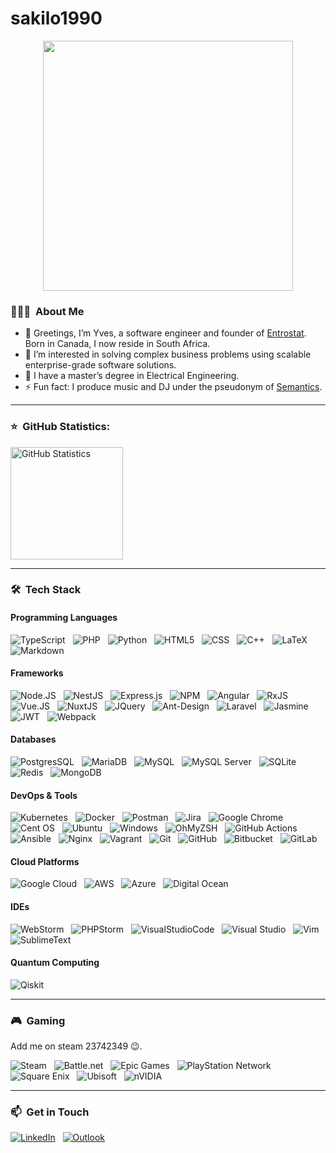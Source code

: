 # sakilo1990

<div id="header" align="center">
  <img src="https://media.giphy.com/media/v1.Y2lkPTc5MGI3NjExMDczd3A4bnU1eHk3NndzNGdieHdmcnFjdWN3YnNsNzJ3MmtjNDVtaSZlcD12MV9pbnRlcm5hbF9naWZfYnlfaWQmY3Q9Zw/JqmupuTVZYaQX5s094/giphy.gif" width="400"/>
</div>

### 👨🏻‍💻 &nbsp;About Me

- 👋 Greetings, I’m Yves, a software engineer and founder of [Entrostat](https://www.entrostat.com/). Born in Canada, I now reside in South Africa.
- 👀 I’m interested in solving complex business problems using scalable enterprise-grade software solutions.
- 🌱 I have a master’s degree in Electrical Engineering.
- ⚡ Fun fact: I produce music and DJ under the pseudonym of [Semantics](https://linktr.ee/psysemantics).

---

### ⭐ &nbsp;GitHub Statistics:

<img height="180em" src="https://github-readme-stats.vercel.app/api?username=sakilo1990&show_icons=true&hide_border=true&count_private=true&include_all_commits=true"  alt="GitHub Statistics"/>

---

### 🛠 &nbsp;Tech Stack

#### Programming Languages

![TypeScript](https://img.shields.io/badge/TypeScript-007ACC?style=flat&logo=typescript&logoColor=white) &nbsp;
![PHP](https://img.shields.io/badge/PHP-777BB4?style=flat&logo=php&logoColor=white) &nbsp;
![Python](https://img.shields.io/badge/python-3670A0?style=flat&logo=python&logoColor=ffdd54) &nbsp;
![HTML5](https://img.shields.io/badge/HTML5-E34F26?style=flat&logo=html5&logoColor=white) &nbsp;
![CSS](https://img.shields.io/badge/-CSS-05122A?style=flat&logo=CSS3&logoColor=1572B6) &nbsp;
![C++](https://img.shields.io/badge/c++-%2300599C.svg?style=flat&logo=c%2B%2B&logoColor=white) &nbsp;
![LaTeX](https://img.shields.io/badge/latex-%23008080.svg?style=flat&logo=latex&logoColor=white) &nbsp;
![Markdown](https://img.shields.io/badge/markdown-%23000000.svg?style=flat&logo=markdown&logoColor=white) &nbsp;

#### Frameworks

![Node.JS](https://img.shields.io/badge/Node.js-339933?style=flat&logo=nodedotjs&logoColor=white) &nbsp;
![NestJS](https://img.shields.io/badge/nestjs-%23E0234E.svg?style=flat&logo=nestjs&logoColor=white) &nbsp;
![Express.js](https://img.shields.io/badge/Express.js-000000?style=flat&logo=express&logoColor=white) &nbsp;
![NPM](https://img.shields.io/badge/npm-CB3837?style=flat&logo=npm&logoColor=white) &nbsp;
![Angular](https://img.shields.io/badge/Angular-DD0031?style=flat&logo=angular&logoColor=white) &nbsp;
![RxJS](https://img.shields.io/badge/rxjs-%23B7178C.svg?style=flat&logo=reactivex&logoColor=white) &nbsp;
![Vue.JS](https://img.shields.io/badge/Vue.js-35495E?style=flat&logo=vuedotjs&logoColor=white) &nbsp;
![NuxtJS](https://img.shields.io/badge/Nuxt-black?style=flat&logo=nuxt.js&logoColor=white) &nbsp;
![JQuery](https://img.shields.io/badge/jQuery-0769AD?style=flat&logo=jquery&logoColor=white) &nbsp;
![Ant-Design](https://img.shields.io/badge/-AntDesign-%230170FE?style=flat&logo=ant-design&logoColor=white) &nbsp;
![Laravel](https://img.shields.io/badge/Laravel-FF2D20?style=flat&logo=laravel&logoColor=white) &nbsp;
![Jasmine](https://img.shields.io/badge/jasmine-%238A4182.svg?style=flat&logo=jasmine&logoColor=white) &nbsp;
![JWT](https://img.shields.io/badge/JWT-black?style=flat&logo=JSON%20web%20tokens) &nbsp;
![Webpack](https://img.shields.io/badge/webpack-%238DD6F9.svg?style=flat&logo=webpack&logoColor=black) &nbsp;

#### Databases

![PostgresSQL](https://img.shields.io/badge/PostgreSQL-316192?style=flat&logo=postgresql&logoColor=white) &nbsp;
![MariaDB](https://img.shields.io/badge/MariaDB-003545?style=flat&logo=mariadb&logoColor=white) &nbsp;
![MySQL](https://img.shields.io/badge/MySQL-00000F?style=flat&logo=mysql&logoColor=white) &nbsp;
![MySQL Server](https://img.shields.io/badge/Microsoft%20SQL%20Server-CC2927?style=flat&logo=microsoft%20sql%20server&logoColor=white) &nbsp;
![SQLite](https://img.shields.io/badge/sqlite-%2307405e.svg?style=flat&logo=sqlite&logoColor=white) &nbsp;
![Redis](https://img.shields.io/badge/redis-%23DD0031.svg?style=flat&logo=redis&logoColor=white) &nbsp;
![MongoDB](https://img.shields.io/badge/MongoDB-%234ea94b.svg?style=flat&logo=mongodb&logoColor=white) &nbsp;

#### DevOps & Tools

![Kubernetes](https://img.shields.io/badge/kubernetes-%23326ce5.svg?style=flat&logo=kubernetes&logoColor=white) &nbsp;
![Docker](https://img.shields.io/badge/Docker-2CA5E0?style=flat&logo=docker&logoColor=white) &nbsp;
![Postman](https://img.shields.io/badge/Postman-FF6C37?style=flat&logo=postman&logoColor=white) &nbsp;
![Jira](https://img.shields.io/badge/Jira-0052CC?style=flat&logo=jira&logoColor=white) &nbsp;
![Google Chrome](https://img.shields.io/badge/Google_chrome-4285F4?style=flat&logo=Google-chrome&logoColor=white) &nbsp;
![Cent OS](https://img.shields.io/badge/cent%20os-002260?style=flat&logo=centos&logoColor=F0F0F0) &nbsp;
![Ubuntu](https://img.shields.io/badge/Ubuntu-E95420?style=flat&logo=ubuntu&logoColor=white) &nbsp;
![Windows](https://img.shields.io/badge/Windows-0078D6?style=flat&logo=windows&logoColor=white) &nbsp;
![OhMyZSH](https://img.shields.io/badge/oh_my_zsh-1A2C34?style=flat&logo=ohmyzsh&logoColor=white) &nbsp;
![GitHub Actions](https://img.shields.io/badge/githubactions-%232671E5.svg?style=flat&logo=githubactions&logoColor=white) &nbsp;
![Ansible](https://img.shields.io/badge/ansible-%231A1918.svg?style=flat&logo=ansible&logoColor=white) &nbsp;
![Nginx](https://img.shields.io/badge/nginx-%23009639.svg?style=flat&logo=nginx&logoColor=white) &nbsp;
![Vagrant](https://img.shields.io/badge/vagrant-%231563FF.svg?style=flat&logo=vagrant&logoColor=white) &nbsp;
![Git](https://img.shields.io/badge/git-%23F05033.svg?style=flat&logo=git&logoColor=white) &nbsp;
![GitHub](https://img.shields.io/badge/github-%23121011.svg?style=flat&logo=github&logoColor=white) &nbsp;
![Bitbucket](https://img.shields.io/badge/bitbucket-%230047B3.svg?style=flat&logo=bitbucket&logoColor=white) &nbsp;
![GitLab](https://img.shields.io/badge/gitlab-%23181717.svg?style=flat&logo=gitlab&logoColor=white) &nbsp;

#### Cloud Platforms

![Google Cloud](https://img.shields.io/badge/GoogleCloud-%234285F4.svg?style=flat&logo=google-cloud&logoColor=white) &nbsp;
![AWS](https://img.shields.io/badge/AWS-%23FF9900.svg?style=flat&logo=amazon-aws&logoColor=white) &nbsp;
![Azure](https://img.shields.io/badge/azure-%230072C6.svg?style=flat&logo=microsoftazure&logoColor=white) &nbsp;
![Digital Ocean](https://img.shields.io/badge/Digital_Ocean-0080FF?style=flat&logo=DigitalOcean&logoColor=white) &nbsp;

#### IDEs

![WebStorm](https://img.shields.io/badge/WebStorm-000000?style=flat&logo=WebStorm&logoColor=white) &nbsp;
![PHPStorm](http://img.shields.io/badge/-PHPStorm-181717?style=flat&logo=phpstorm&logoColor=white) &nbsp;
![VisualStudioCode](https://img.shields.io/badge/Visual_Studio_Code-0078D4?style=flat&logo=visual%20studio%20code&logoColor=white) &nbsp;
![Visual Studio](https://img.shields.io/badge/Visual%20Studio-5C2D91.svg?style=flat&logo=visual-studio&logoColor=white) &nbsp;
![Vim](https://img.shields.io/badge/VIM-%2311AB00.svg?style=flat&logo=vim&logoColor=white) &nbsp;
![SublimeText](https://img.shields.io/badge/sublime_text-%23575757.svg?style=flat&logo=sublime-text&logoColor=important) &nbsp;

#### Quantum Computing

![Qiskit](https://img.shields.io/badge/Qiskit-%236929C4.svg?style=flat&logo=Qiskit&logoColor=white) &nbsp;

---

### 🎮 &nbsp;Gaming

Add me on steam 23742349 😉.

![Steam](https://img.shields.io/badge/steam-%23000000.svg?style=flat&logo=steam&logoColor=white) &nbsp;
![Battle.net](https://img.shields.io/badge/battle.net-%2300AEFF.svg?style=flat&logo=battle.net&logoColor=white) &nbsp;
![Epic Games](https://img.shields.io/badge/epicgames-%23313131.svg?style=flat&logo=epicgames&logoColor=white) &nbsp;
![PlayStation Network](https://img.shields.io/badge/PSN-%230070D1.svg?style=flat&logo=Playstation&logoColor=white) &nbsp;
![Square Enix](https://img.shields.io/badge/SquareEnix-%23ED1C24.svg?style=flat&logo=SquareEnix&logoColor=white) &nbsp;
![Ubisoft](https://img.shields.io/badge/Ubisoft-%23F5F5F5.svg?style=flat&logo=Ubisoft&logoColor=black) &nbsp;
![nVIDIA](https://img.shields.io/badge/nVIDIA-%2376B900.svg?style=flat&logo=nVIDIA&logoColor=white) &nbsp;

---

### 📫 &nbsp;Get in Touch

<a href="https://www.linkedin.com/in/yves-fran%C3%A7ois-rivard-95018011b/"><img alt="LinkedIn" src="https://img.shields.io/badge/linkedin%20-%230077B5.svg?&style=flat&logo=linkedin&logoColor=white"/></a> &nbsp;
<a href="mailto:yves@entrostat.com"><img alt="Outlook" src="https://img.shields.io/badge/Microsoft_Outlook-0078D4?style=flat&logo=microsoft-outlook&logoColor=white" /></a> &nbsp;
